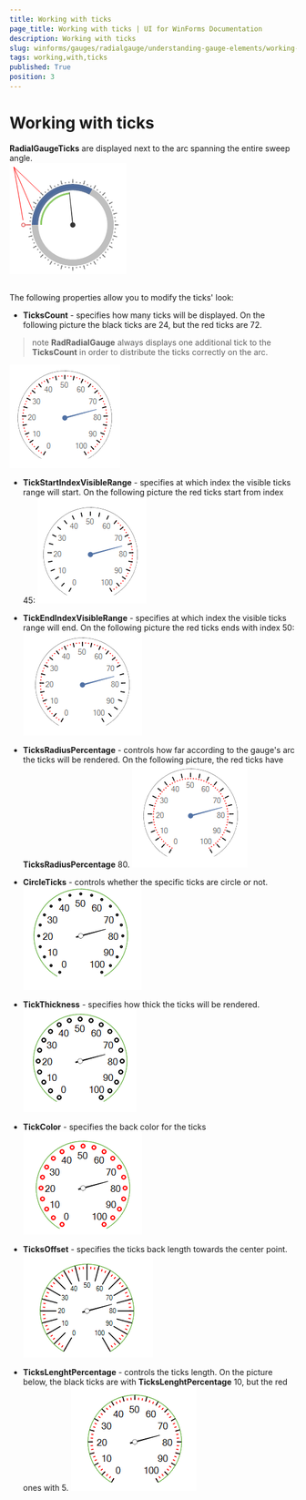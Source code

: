 ```yaml
---
title: Working with ticks
page_title: Working with ticks | UI for WinForms Documentation
description: Working with ticks
slug: winforms/gauges/radialgauge/understanding-gauge-elements/working-with-ticks
tags: working,with,ticks
published: True
position: 3
---
```


# Working with ticks



__RadialGaugeTicks__ are displayed next to the arc spanning the entire sweep angle.   
   ![radialgauge-understanding-gauge-elements-working-with-ticks 001](images/radialgauge-understanding-gauge-elements-working-with-ticks001.png)

## 

The following properties allow you to modify the ticks' look:

* __TicksCount__ - specifies how many ticks will be displayed. On the following picture
              the black ticks are 24, but the red ticks are 72.
            

>note  __RadRadialGauge__ always displays one additional tick to the __TicksCount__ in order to 
                distribute the ticks correctly on the arc.
>
![radialgauge-understanding-gauge-elements-working-with-ticks 002](images/radialgauge-understanding-gauge-elements-working-with-ticks002.png)

* __TickStartIndexVisibleRange__ - specifies at which index the visible ticks range will start. On the following picture
              the red ticks start from index 45:
            ![radialgauge-understanding-gauge-elements-working-with-ticks 003](images/radialgauge-understanding-gauge-elements-working-with-ticks003.png)

* __TickEndIndexVisibleRange__ - specifies at which index the visible ticks range will end. On the following picture
              the red ticks ends with index 50:
            ![radialgauge-understanding-gauge-elements-working-with-ticks 004](images/radialgauge-understanding-gauge-elements-working-with-ticks004.png)

* __TicksRadiusPercentage__ - controls how far according to the gauge's arc the ticks will be rendered. On the following picture, 
              the red ticks have __TicksRadiusPercentage__ 80.
            ![radialgauge-understanding-gauge-elements-working-with-ticks 005](images/radialgauge-understanding-gauge-elements-working-with-ticks005.png)

* __CircleTicks__ - controls whether the specific ticks are circle or not.
            ![radialgauge-understanding-gauge-elements-working-with-ticks 006](images/radialgauge-understanding-gauge-elements-working-with-ticks006.png)

* __TickThickness__ - specifies how thick the ticks will be rendered.
            ![radialgauge-understanding-gauge-elements-working-with-ticks 007](images/radialgauge-understanding-gauge-elements-working-with-ticks007.png)

* __TickColor__ - specifies the back color for the ticks
            ![radialgauge-understanding-gauge-elements-working-with-ticks 008](images/radialgauge-understanding-gauge-elements-working-with-ticks008.png)

* __TicksOffset__ - specifies the ticks back length towards the center point.
            ![radialgauge-understanding-gauge-elements-working-with-ticks 009](images/radialgauge-understanding-gauge-elements-working-with-ticks009.png)

* __TicksLenghtPercentage__ - controls the ticks length. On the picture below, the black ticks are with
              __TicksLenghtPercentage__ 10, but the red ones with 5.
            ![radialgauge-understanding-gauge-elements-working-with-ticks 010](images/radialgauge-understanding-gauge-elements-working-with-ticks010.png)
